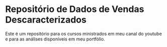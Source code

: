 # Repositório de Dados de Vendas Descaracterizados

Este é um repositório para os cursos ministrados em meu canal do youtube e para as análises disponíveis em meu portfólio.
